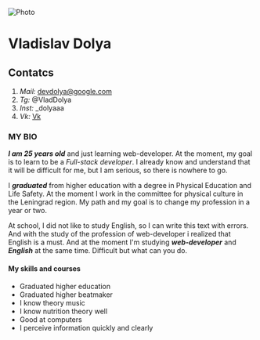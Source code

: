 ![Photo](/rsschool-cv/my-photo2.png "my photo")
# Vladislav Dolya 
## Contatcs 
1. *Mail:* devdolya@google.com
2. *Tg:* @VladDolya 
3. *Inst:* _dolyaaa
4. *Vk:* [Vk](https://vk.com/vladdolya "VK2")

### MY BIO  
***I am 25 years old*** and just learning web-developer. At the moment, my goal is to learn to be a _Full-stack developer_. I already know and understand that it will be difficult for me, but I am serious, so there is nowhere to go.

I ***graduated*** from higher education with a degree in Physical Education and Life Safety. At the moment I work in the committee for physical culture in the Leningrad region. My path and my goal is to change my profession in a year or two.

At school, I did not like to study English, so I can write this text with errors. And with the study of the profession of web-developer i realized that English is a must. And at the moment I'm studying ***web-developer*** and ***English*** at the same time. Difficult but what can you do.

#### My skills and courses
- Graduated higher education
- Graduated higher beatmaker
- I know theory music
- I know nutrition theory well
- Good at computers 
- I perceive information quickly and clearly




